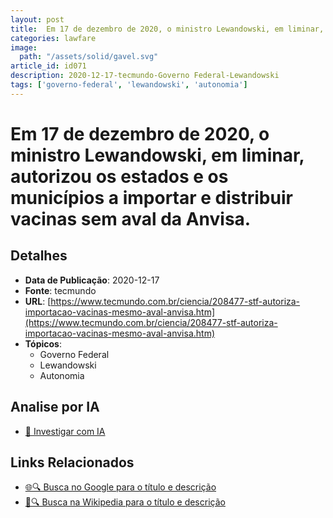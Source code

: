 ```yaml
---
layout: post
title:  Em 17 de dezembro de 2020, o ministro Lewandowski, em liminar, autorizou os estados e os municípios a importar e distribuir vacinas sem aval da Anvisa.
categories: lawfare
image: 
  path: "/assets/solid/gavel.svg"
article_id: id071
description: 2020-12-17-tecmundo-Governo Federal-Lewandowski
tags: ['governo-federal', 'lewandowski', 'autonomia']
---
```


# Em 17 de dezembro de 2020, o ministro Lewandowski, em liminar, autorizou os estados e os municípios a importar e distribuir vacinas sem aval da Anvisa.

## Detalhes
- **Data de Publicação**: 2020-12-17
- **Fonte**: tecmundo
- **URL**: [https://www.tecmundo.com.br/ciencia/208477-stf-autoriza-importacao-vacinas-mesmo-aval-anvisa.htm](https://www.tecmundo.com.br/ciencia/208477-stf-autoriza-importacao-vacinas-mesmo-aval-anvisa.htm)
- **Tópicos**:
  - Governo Federal
  - Lewandowski
  - Autonomia

## Analise por IA
- [🤖 Investigar com IA](https://www.perplexity.ai/search?q=%22not%C3%ADcia%20artigo%20Brasil%22%20Em%2017%20de%20dezembro%20de%202020%2C%20o%20ministro%20Lewandowski%2C%20em%20liminar%2C%20autorizou%20os%20estados%20e%20os%20munic%C3%ADpios%20a%20importar%20e%20distribuir%20vacinas%20sem%20aval%20da%20Anvisa.%20tecmundo%202020-12-17)

## Links Relacionados
- [🌐🔍 Busca no Google para o título e descrição](https://www.google.com/search?q=%22not%C3%ADcia%20artigo%20Brasil%22%20Em%2017%20de%20dezembro%20de%202020%2C%20o%20ministro%20Lewandowski%2C%20em%20liminar%2C%20autorizou%20os%20estados%20e%20os%20munic%C3%ADpios%20a%20importar%20e%20distribuir%20vacinas%20sem%20aval%20da%20Anvisa.%20tecmundo%202020-12-17)
- [📖🔍 Busca na Wikipedia para o título e descrição](https://pt.wikipedia.org/w/index.php?search=%22not%C3%ADcia%20artigo%20Brasil%22%20Em%2017%20de%20dezembro%20de%202020%2C%20o%20ministro%20Lewandowski%2C%20em%20liminar%2C%20autorizou%20os%20estados%20e%20os%20munic%C3%ADpios%20a%20importar%20e%20distribuir%20vacinas%20sem%20aval%20da%20Anvisa.%20tecmundo%202020-12-17)

